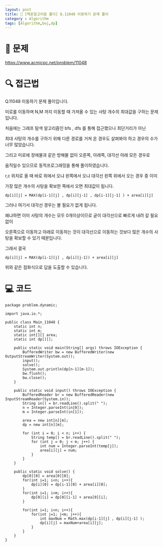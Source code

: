 ```yaml
---
layout: post
title: 📖 [백준알고리즘 풀이] Q.11048 이동하기 문제 풀이
category : Algorithm
tags: [Algorithm,boj,dp]
---
```

# 📖 문제
https://www.acmicpc.net/problem/11048


# 🔍 접근법

Q.11048 이동하기 문제 풀이입니다.

미로를 이동하며 N,M 까지 이동할 때 가져올 수 있는 사탕 개수의 최대값을 구하는 문제입니다.

처음에는 그래프 탐색 알고리즘인 bfs , dfs 를 통해 접근했으나 최단거리가 아닌

최대 사탕의 개수를 구하기 위해 다른 경로를 거쳐 온 경우도 살펴봐야 하고 경우의 수가 너무 많았습니다.

그리고 미로에 장애물과 같은 방해물 없이 오른쪽, 아래쪽, 대각선 아래 모든 경우로

움직일수 있으므로 동적프로그래밍을 통해 풀이하였습니다.

r,c 위치로 올 때 바로 위에서 오냐 왼쪽에서 오냐 대각선 왼쪽 위에서 오는 경우 중 이미

가장 많은 개수의 사탕을 확보한 쪽에서 오면 최대값이 됩니다.

    dp[i][j] = MAX(dp[i-1][j] , dp[i][j-1] , dp[i-1][j-1] ) + area[i][j]
    
그러나 여기서 대각선 경우는 볼 필요가 없게 됩니다.

왜냐하면 이미 사탕의 개수는 모두 0개이상이므로 굳이 대각선으로 빠르게 내려 갈 필요 없이

오른쪽으로 이동하고 아래로 이동하는 것이 대각선으로 이동하는 것보다 많은 개수의 사탕을 확보할 수 있기 때문입니다.

그래서 결국

    dp[i][j] = MAX(dp[i-1][j] , dp[i][j-1]) + area[i][j]

위와 같은 점화식으로 답을 도출할 수 있습니다.
     

                
# 💻 코드

```
package problem.dynamic;

import java.io.*;

public class Main_11048 {
    static int n;
    static int m;
    static int[][] area;
    static int dp[][];

    public static void main(String[] args) throws IOException {
        BufferedWriter bw = new BufferedWriter(new OutputStreamWriter(System.out));
        input();
        solve();
        System.out.println(dp[n-1][m-1]);
        bw.flush();
        bw.close();
    }

    public static void input() throws IOException {
        BufferedReader br = new BufferedReader(new InputStreamReader(System.in));
        String in[] = br.readLine().split(" ");
        n = Integer.parseInt(in[0]);
        m = Integer.parseInt(in[1]);

        area = new int[n][m];
        dp = new int[n][m];

        for (int i = 0; i < n; i++) {
            String temp[] = br.readLine().split(" ");
            for (int j = 0; j < m; j++) {
                int num = Integer.parseInt(temp[j]);
                area[i][j] = num;
            }
        }
    }

    public static void solve() {
        dp[0][0] = area[0][0];
        for(int i=1; i<n; i++){
            dp[i][0] = dp[i-1][0] + area[i][0];
        }
        for(int i=1; i<m; i++){
            dp[0][i] = dp[0][i-1] + area[0][i];
        }

        for(int i=1; i<n; i++){
            for(int j=1; j<m; j++){
                int maxNum = Math.max(dp[i-1][j] , dp[i][j-1] );
                dp[i][j] = maxNum+area[i][j];
            }
        }
    }
}

```